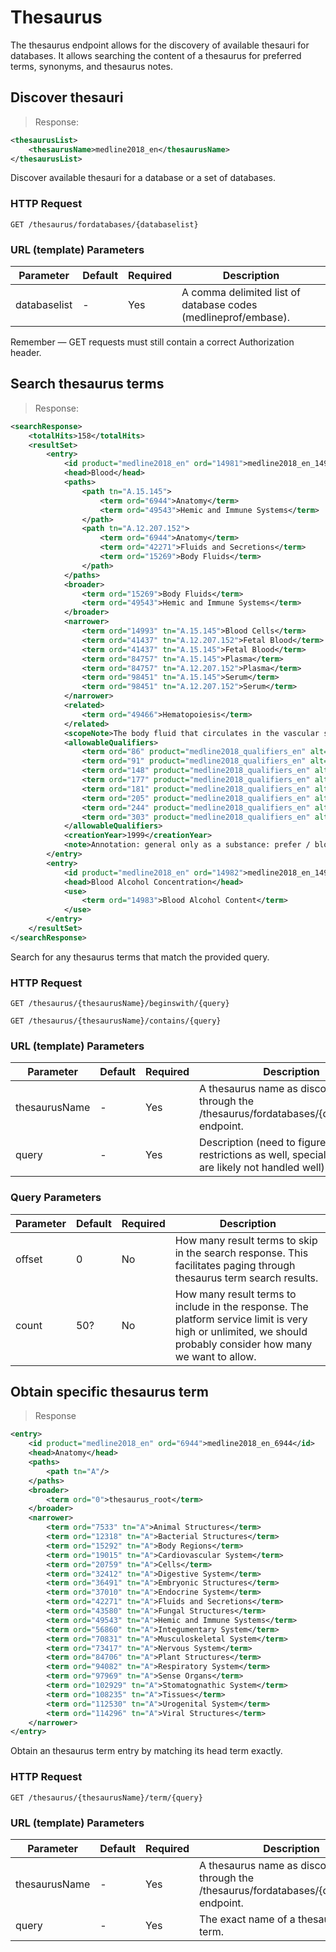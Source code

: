 # Thesaurus

The thesaurus endpoint allows for the discovery of available thesauri for databases.  It allows searching the content of a thesaurus for preferred terms, synonyms, and thesaurus notes.

## Discover thesauri

> Response:

```xml
<thesaurusList>
    <thesaurusName>medline2018_en</thesaurusName>
</thesaurusList>
```

Discover available thesauri for a database or a set of databases.

### HTTP Request

`GET /thesaurus/fordatabases/{databaselist}`

### URL (template) Parameters

Parameter | Default | Required | Description
--------- | ------- | -------- | -----------
databaselist | - | Yes | A comma delimited list of database codes (medlineprof/embase).

<aside class="success">
Remember — GET requests must still contain a correct Authorization header.
</aside>

## Search thesaurus terms

> Response:

```xml
<searchResponse>
    <totalHits>158</totalHits>
    <resultSet>
        <entry>
            <id product="medline2018_en" ord="14981">medline2018_en_14981</id>
            <head>Blood</head>
            <paths>
                <path tn="A.15.145">
                    <term ord="6944">Anatomy</term>
                    <term ord="49543">Hemic and Immune Systems</term>
                </path>
                <path tn="A.12.207.152">
                    <term ord="6944">Anatomy</term>
                    <term ord="42271">Fluids and Secretions</term>
                    <term ord="15269">Body Fluids</term>
                </path>
            </paths>
            <broader>
                <term ord="15269">Body Fluids</term>
                <term ord="49543">Hemic and Immune Systems</term>
            </broader>
            <narrower>
                <term ord="14993" tn="A.15.145">Blood Cells</term>
                <term ord="41437" tn="A.12.207.152">Fetal Blood</term>
                <term ord="41437" tn="A.15.145">Fetal Blood</term>
                <term ord="84757" tn="A.15.145">Plasma</term>
                <term ord="84757" tn="A.12.207.152">Plasma</term>
                <term ord="98451" tn="A.15.145">Serum</term>
                <term ord="98451" tn="A.12.207.152">Serum</term>
            </narrower>
            <related>
                <term ord="49466">Hematopoiesis</term>
            </related>
            <scopeNote>The body fluid that circulates in the vascular system (BLOOD VESSELS). Whole blood includes PLASMA and BLOOD CELLS.</scopeNote>
            <allowableQualifiers>
                <term ord="86" product="medline2018_qualifiers_en" alt="DG">diagnostic imaging</term>
                <term ord="91" product="medline2018_qualifiers_en" alt="DE">drug effects</term>
                <term ord="148" product="medline2018_qualifiers_en" alt="IM">immunology</term>
                <term ord="177" product="medline2018_qualifiers_en" alt="ME">metabolism</term>
                <term ord="181" product="medline2018_qualifiers_en" alt="MI">microbiology</term>
                <term ord="205" product="medline2018_qualifiers_en" alt="PS">parasitology</term>
                <term ord="244" product="medline2018_qualifiers_en" alt="RE">radiation effects</term>
                <term ord="303" product="medline2018_qualifiers_en" alt="VI">virology</term>
            </allowableQualifiers>
            <creationYear>1999</creationYear>
            <note>Annotation: general only as a substance: prefer / blood with higher animals, substances & diseases: Manual 19.7+, 19.8.10; not for hemodynamics: Manual 23.28, 23.29; reinfusion = BLOOD TRANSFUSION, AUTOLOGOUS; venous blood: coordinate BLOOD + VEINS or specific vein but do not index here for routine blood samples; arterial blood: coordinate BLOOD + ARTERIES or specific artery but only if the arterial aspect is significant; "blood picture" = probably BLOOD CELLS or BLOOD CELL COUNT; "blood clot": physiol clot or clotting = BLOOD COAGULATION, pathologic clot or clotting = THROMBOSIS or EMBOLISM</note>
        </entry>
        <entry>
            <id product="medline2018_en" ord="14982">medline2018_en_14982</id>
            <head>Blood Alcohol Concentration</head>
            <use>
                <term ord="14983">Blood Alcohol Content</term>
            </use>
        </entry>
    </resultSet>
</searchResponse>
```

Search for any thesaurus terms that match the provided query.

### HTTP Request

`GET /thesaurus/{thesaurusName}/beginswith/{query}`

`GET /thesaurus/{thesaurusName}/contains/{query}`

### URL (template) Parameters

Parameter | Default | Required | Description
--------- | ------- | -------- | -----------
thesaurusName | - | Yes | A thesaurus name as discovered through the /thesaurus/fordatabases/{databaselist} endpoint.
query | - | Yes | Description (need to figure out restrictions as well, special characters are likely not handled well)

### Query Parameters

Parameter | Default | Required | Description
--------- | ------- | -------- | -----------
offset | 0 | No | How many result terms to skip in the search response. This facilitates paging through thesaurus term search results.
count | 50? | No | How many result terms to include in the response.  The platform service limit is very high or unlimited, we should probably consider how many we want to allow.

## Obtain specific thesaurus term

> Response

```xml
<entry>
    <id product="medline2018_en" ord="6944">medline2018_en_6944</id>
    <head>Anatomy</head>
    <paths>
        <path tn="A"/>
    </paths>
    <broader>
        <term ord="0">thesaurus_root</term>
    </broader>
    <narrower>
        <term ord="7533" tn="A">Animal Structures</term>
        <term ord="12318" tn="A">Bacterial Structures</term>
        <term ord="15292" tn="A">Body Regions</term>
        <term ord="19015" tn="A">Cardiovascular System</term>
        <term ord="20759" tn="A">Cells</term>
        <term ord="32412" tn="A">Digestive System</term>
        <term ord="36491" tn="A">Embryonic Structures</term>
        <term ord="37010" tn="A">Endocrine System</term>
        <term ord="42271" tn="A">Fluids and Secretions</term>
        <term ord="43580" tn="A">Fungal Structures</term>
        <term ord="49543" tn="A">Hemic and Immune Systems</term>
        <term ord="56860" tn="A">Integumentary System</term>
        <term ord="70831" tn="A">Musculoskeletal System</term>
        <term ord="73417" tn="A">Nervous System</term>
        <term ord="84706" tn="A">Plant Structures</term>
        <term ord="94082" tn="A">Respiratory System</term>
        <term ord="97969" tn="A">Sense Organs</term>
        <term ord="102929" tn="A">Stomatognathic System</term>
        <term ord="108235" tn="A">Tissues</term>
        <term ord="112530" tn="A">Urogenital System</term>
        <term ord="114296" tn="A">Viral Structures</term>
    </narrower>
</entry>
```

Obtain an thesaurus term entry by matching its head term exactly.

### HTTP Request

`GET /thesaurus/{thesaurusName}/term/{query}`

### URL (template) Parameters

Parameter | Default | Required | Description
--------- | ------- | -------- | -----------
thesaurusName | - | Yes | A thesaurus name as discovered through the /thesaurus/fordatabases/{databaselist} endpoint.
query | - | Yes | The exact name of a thesaurus head term.
